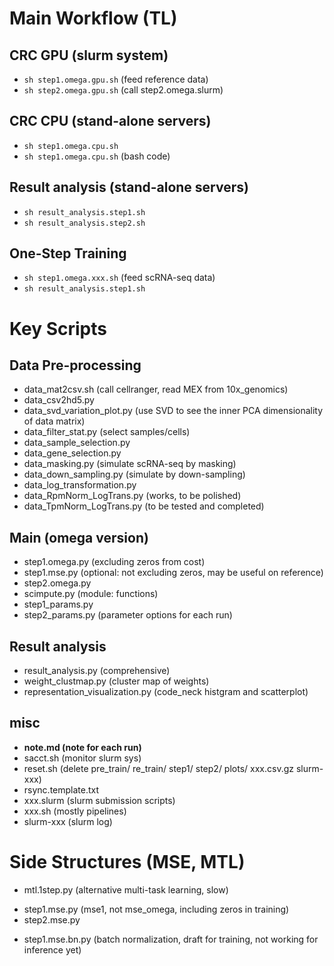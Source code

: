 # Main Workflow (TL)
## CRC GPU (slurm system)
- `sh step1.omega.gpu.sh`  (feed reference data)
- `sh step2.omega.gpu.sh`  (call step2.omega.slurm)
## CRC CPU (stand-alone servers)
- `sh step1.omega.cpu.sh`
- `sh step1.omega.cpu.sh`  (bash code)
## Result analysis (stand-alone servers)
- `sh result_analysis.step1.sh`
- `sh result_analysis.step2.sh`
## One-Step Training
- `sh step1.omega.xxx.sh` (feed scRNA-seq data)
- `sh result_analysis.step1.sh`

# Key Scripts
## Data Pre-processing
- data_mat2csv.sh  (call cellranger, read MEX from 10x_genomics)
- data_csv2hd5.py
- data_svd_variation_plot.py  (use SVD to see the inner PCA dimensionality of data matrix)
- data_filter_stat.py  (select samples/cells)
- data_sample_selection.py
- data_gene_selection.py
- data_masking.py  (simulate scRNA-seq by masking)
- data_down_sampling.py  (simulate by down-sampling)
- data_log_transformation.py
- data_RpmNorm_LogTrans.py  (works, to be polished)
- data_TpmNorm_LogTrans.py  (to be tested and completed)

## Main (omega version)
- step1.omega.py (excluding zeros from cost)
- step1.mse.py (optional: not excluding zeros, may be useful on reference)
- step2.omega.py
- scimpute.py  (module: functions)
- step1_params.py  
- step2_params.py  (parameter options for each run)

## Result analysis
- result_analysis.py  (comprehensive)
- weight_clustmap.py  (cluster map of weights)
- representation_visualization.py  (code_neck histgram and scatterplot)

## misc
- **note.md  (note for each run)**
- sacct.sh  (monitor slurm sys)
- reset.sh  (delete pre_train/ re_train/ step1/ step2/ plots/ xxx.csv.gz slurm-xxx)
- rsync.template.txt
- xxx.slurm  (slurm submission scripts)
- xxx.sh  (mostly pipelines)
- slurm-xxx  (slurm log)

# Side Structures (MSE, MTL)
* mtl.1step.py  (alternative multi-task learning, slow)
- step1.mse.py  (mse1, not mse_omega, including zeros in training)
- step2.mse.py
* step1.mse.bn.py  (batch normalization, draft for training, not working for inference yet)